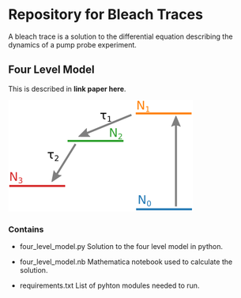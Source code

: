# Repository for Bleach Traces

A bleach trace is a solution to the differential equation describing the dynamics
of a pump probe experiment. 

## Four Level Model
This is described in **link paper here**.

![4 Level System](./4_level_system.svg)

### Contains

- four_level_model.py
  Solution to the four level model in python.
  
- four_level_model.nb
  Mathematica notebook used to calculate the solution.
  
- requirements.txt
  List of pyhton modules needed to run.
